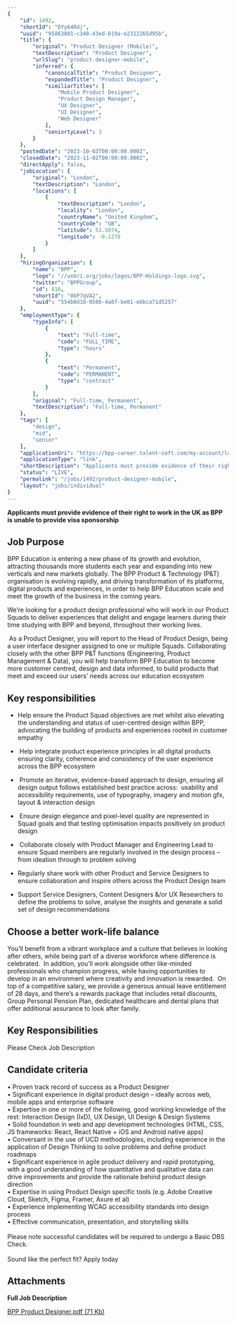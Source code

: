 ```yaml
---
{
	"id": 1492,
	"shortId": "DYy64Rdj",
	"uuid": "95863881-c348-43ed-819a-e2312265d95b",
	"title": {
		"original": "Product Designer (Mobile)",
		"textDescription": "Product Designer",
		"urlSlug": "product-designer-mobile",
		"inferred": {
			"canonicalTitle": "Product Designer",
			"expandedTitle": "Product Designer",
			"similiarTitles": [
				"Mobile Product Designer",
				"Product Design Manager",
				"UX Designer",
				"UI Designer",
				"Web Designer"
			],
			"seniortyLevel": 3
		}
	},
	"postedDate": "2023-10-03T00:00:00.000Z",
	"closedDate": "2023-11-02T00:00:00.000Z",
	"directApply": false,
	"jobLocation": {
		"original": "London",
		"textDescription": "London",
		"locations": [
			{
				"textDescription": "London",
				"locality": "London",
				"countryName": "United Kingdom",
				"countryCode": "GB",
				"latitude": 51.5074,
				"longitude": -0.1278
			}
		]
	},
	"hiringOrganization": {
		"name": "BPP",
		"logo": "//uxbri.org/jobs/logos/BPP-Holdings-logo.svg",
		"twitter": "BPPGroup",
		"id": 816,
		"shortId": "0kP7qVA2",
		"uuid": "554b0d18-058b-4a6f-be01-ebbca71d5257"
	},
	"employmentType": {
		"typeInfo": [
			{
				"text": "Full-time",
				"code": "FULL_TIME",
				"type": "hours"
			},
			{
				"text": "Permanent",
				"code": "PERMANENT",
				"type": "contract"
			}
		],
		"original": "Full-time, Permanent",
		"textDescription": "Full-time, Permanent"
	},
	"tags": [
		"design",
		"mid",
		"senior"
	],
	"applicationUri": "https://bpp-career.talent-soft.com/my-account/log-in.aspx?ReturnUrl=%2fmy-account%2fmy-certificates-for-product-designer-mobile-_3086.aspx",
	"applicationType": "link",
	"shortDescription": "Applicants must provide evidence of their right to work in the UK as BPP is unable to provide visa sponsorship Job Purpose BPP Education is entering a new phase of its growth and evolution,",
	"status": "LIVE",
	"permalink": "/jobs/1492/product-designer-mobile",
	"layout": "jobs/individual"
}
---
```

<p><strong>Applicants must provide evidence of their right to work in the UK as BPP is unable to provide visa sponsorship</strong></p><h2>Job Purpose</h2><p>BPP Education is entering a new phase of its growth and evolution, attracting thousands more students each year and expanding into new verticals and new markets globally. The BPP Product &amp; Technology (P&amp;T) organisation is evolving rapidly, and driving transformation of its platforms, digital products and experiences, in order to help BPP Education scale and meet the growth of the business in the coming years.</p><p>We’re looking for a product design professional who will work in our Product Squads to deliver experiences that delight and engage learners during their time studying with BPP and beyond, throughout their working lives.</p><p>&nbsp;As a Product Designer, you will report to the Head of Product Design, being a user interface designer assigned to one or multiple Squads. Collaborating closely with the other BPP P&amp;T functions (Engineering, Product Management &amp; Data), you will help transform BPP Education to become more customer centred, design and data informed, to build products that meet and exceed our users’ needs across our education ecosystem</p><h2>Key responsibilities</h2><ul><li><p>Help ensure the Product Squad objectives are met whilst also elevating the understanding and status of user-centred design within BPP, advocating the building of products and experiences rooted in customer empathy</p></li><li><p>&nbsp;Help integrate product experience principles in all digital products ensuring clarity, coherence and consistency of the user experience across the BPP ecosystem</p></li><li><p>&nbsp;Promote an iterative, evidence-based approach to design, ensuring all design output follows established best practice across: &nbsp;usability and accessibility requirements, use of typography, imagery and motion gfx, layout &amp; interaction design</p></li><li><p>&nbsp;Ensure design elegance and pixel-level quality are represented in Squad goals and that testing optimisation impacts positively on product design</p></li><li><p>&nbsp;Collaborate closely with Product Manager and Engineering Lead to ensure Squad members are regularly involved in the design process – from ideation through to problem solving</p></li><li><p>Regularly share work with other Product and Service Designers to ensure collaboration and inspire others across the Product Design team</p></li><li><p>Support Service Designers, Content Designers &amp;/or UX Researchers to define the problems to solve, analyse the insights and generate a solid set of design recommendations</p></li></ul><h2>Choose a better work-life balance</h2><p>You’ll benefit from a vibrant workplace and a culture that believes in looking after others, while being part of a diverse workforce where difference is celebrated.&nbsp; In addition, you’ll work alongside other like-minded professionals who champion progress, while having opportunities to develop in an environment where creativity and innovation is rewarded.&nbsp; On top of a competitive salary, we provide a generous annual leave entitlement of 28 days, and there’s a rewards package that includes retail discounts, Group Personal Pension Plan, dedicated healthcare and dental plans that offer additional assurance to look after&nbsp;family.</p><h2>Key Responsibilities</h2><p>Please Check Job Description</p><h2>Candidate criteria</h2><p>• Proven track record of success as a Product Designer<br>• Significant experience in digital product design – ideally across web, mobile apps and enterprise software<br>• Expertise in one or more of the following, good working knowledge of the rest: Interaction Design (IxD), UX Design, UI Design &amp; Design Systems<br>• Solid foundation in web and app development technologies (HTML, CSS, JS frameworks: React, React Native + iOS and Android native apps)<br>• Conversant in the use of UCD methodologies, including experience in the application of Design Thinking to solve problems and define product roadmaps<br>• Significant experience in agile product delivery and rapid prototyping, with a good understanding of how quantitative and qualitative data can drive improvements and provide the rationale behind product design direction<br>• Expertise in using Product Design specific tools (e.g. Adobe Creative Cloud, Sketch, Figma, Framer, Axure et al)<br>• Experience implementing WCAG accessibility standards into design process<br>• Effective communication, presentation, and storytelling skills<br><br>Please note successful candidates will be required to undergo a Basic DBS Check.<br><br>Sound like the perfect fit? Apply today</p><h2>Attachments</h2><p><strong>Full Job Description</strong></p><p><a target="_blank" rel="noopener noreferrer nofollow" href="https://bpp-career.talent-soft.com/Handlers/download.ashx?filetype=3267&amp;fileguid=e226a31f-a2f9-4f0a-82ec-6f1cf2402fd8&amp;offerid=3086">BPP Product Designer.pdf (71 Kb)</a></p>
